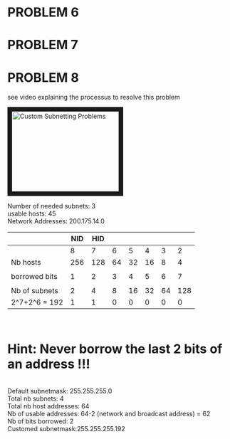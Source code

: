 

# PROBLEM 6

# PROBLEM 7


# PROBLEM 8
see video explaining the processus to resolve this problem
<a href="https://www.youtube.com/watch?v=GAB1w69J9tQ" target="blank">

<img src="https://www.youtube.com/watch?v=GAB1w69J9tQ" alt="Custom Subnetting Problems" width="240" height="180" border="10" />
</a>

Number of needed subnets: 3 <br>
usable hosts: 45<br>
Network Addresses: 200.175.14.0<br>

|               |     NID       |  HID  |        |       |          |         |          |
|---------------|---------------|-------|--------|-------|----------|---------|----------|
|               |     8  |   7  |   6   |    5   |   4   |    3     |   2     |  1       |
| Nb hosts      |   256  |  128 |  64   |   32   |  16   |    8     |   4     |  2       |
|               |               |       |        |       |          |         |          |
| borrowed bits |    1   |   2  |  3    |    4   |   5   |    6     |   7     |  8       |
|               |               |       |        |       |          |         |          |
| Nb of subnets |    2   |   4  |   8   |   16   |  32   |   64     |  128    | 256      |
| 2^7+2^6 = 192 |    1   |   1  |   0   |    0   |   0   |    0     |   0     |  0       |

<br>

# Hint: Never borrow the last 2 bits of an address !!!
<br>
Default subnetmask: 255.255.255.0 <br>
Total nb subnets: 4<br>
Total nb host addresses: 64<br>
Nb of usable addresses: 64-2 (network and broadcast address) = 62<br>
Nb of bits borrowed: 2 <br>
Customed subnetmask:255.255.255.192 <br>